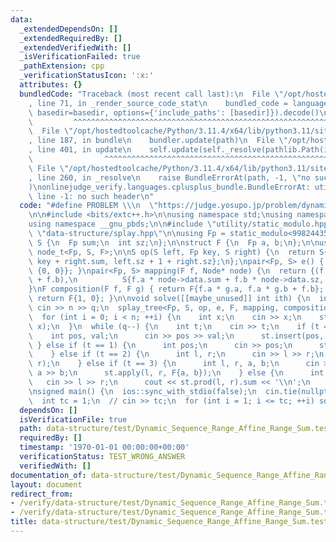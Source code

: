```yaml
---
data:
  _extendedDependsOn: []
  _extendedRequiredBy: []
  _extendedVerifiedWith: []
  _isVerificationFailed: true
  _pathExtension: cpp
  _verificationStatusIcon: ':x:'
  attributes: {}
  bundledCode: "Traceback (most recent call last):\n  File \"/opt/hostedtoolcache/Python/3.11.4/x64/lib/python3.11/site-packages/onlinejudge_verify/documentation/build.py\"\
    , line 71, in _render_source_code_stat\n    bundled_code = language.bundle(stat.path,\
    \ basedir=basedir, options={'include_paths': [basedir]}).decode()\n          \
    \         ^^^^^^^^^^^^^^^^^^^^^^^^^^^^^^^^^^^^^^^^^^^^^^^^^^^^^^^^^^^^^^^^^^^^^^^^^^^^^^^^^\n\
    \  File \"/opt/hostedtoolcache/Python/3.11.4/x64/lib/python3.11/site-packages/onlinejudge_verify/languages/cplusplus.py\"\
    , line 187, in bundle\n    bundler.update(path)\n  File \"/opt/hostedtoolcache/Python/3.11.4/x64/lib/python3.11/site-packages/onlinejudge_verify/languages/cplusplus_bundle.py\"\
    , line 401, in update\n    self.update(self._resolve(pathlib.Path(included), included_from=path))\n\
    \                ^^^^^^^^^^^^^^^^^^^^^^^^^^^^^^^^^^^^^^^^^^^^^^^^^^^^^^^^^\n \
    \ File \"/opt/hostedtoolcache/Python/3.11.4/x64/lib/python3.11/site-packages/onlinejudge_verify/languages/cplusplus_bundle.py\"\
    , line 260, in _resolve\n    raise BundleErrorAt(path, -1, \"no such header\"\
    )\nonlinejudge_verify.languages.cplusplus_bundle.BundleErrorAt: utility/static_modulo.hpp:\
    \ line -1: no such header\n"
  code: "#define PROBLEM \\\n  \"https://judge.yosupo.jp/problem/dynamic_sequence_range_affine_range_sum\"\
    \n\n#include <bits/extc++.h>\n\nusing namespace std;\nusing namespace __gnu_cxx;\n\
    using namespace __gnu_pbds;\n\n#include \"utility/static_modulo.hpp\"\n#include\
    \ \"data-structure/splay.hpp\"\n\nusing Fp = static_modulo<998244353>;\n\nstruct\
    \ S {\n  Fp sum;\n  int sz;\n};\n\nstruct F {\n  Fp a, b;\n};\n\nusing Node =\
    \ node_t<Fp, S, F>;\n\nS op(S left, Fp key, S right) {\n  return S{left.sum +\
    \ key + right.sum, left.sz + 1 + right.sz};\n};\npair<Fp, S> e() { return {0,\
    \ {0, 0}}; }\npair<Fp, S> mapping(F f, Node* node) {\n  return {(f.a * node->key\
    \ + f.b),\n          S{f.a * node->data.sum + f.b * node->data.sz, node->data.sz}};\n\
    }\nF composition(F f, F g) { return F{f.a * g.a, f.a * g.b + f.b}; }\nF id() {\
    \ return F{1, 0}; }\n\nvoid solve([[maybe_unused]] int ith) {\n  int n, q;\n \
    \ cin >> n >> q;\n  splay_tree<Fp, S, op, e, F, mapping, composition, id> st;\n\
    \  for (int i = 0; i < n; ++i) {\n    int x;\n    cin >> x;\n    st.insert(i,\
    \ x);\n  }\n  while (q--) {\n    int t;\n    cin >> t;\n    if (t == 0) {\n  \
    \    int pos, val;\n      cin >> pos >> val;\n      st.insert(pos, val);\n   \
    \ } else if (t == 1) {\n      int pos;\n      cin >> pos;\n      st.erase(pos);\n\
    \    } else if (t == 2) {\n      int l, r;\n      cin >> l >> r;\n      st.reverse(l,\
    \ r);\n    } else if (t == 3) {\n      int l, r, a, b;\n      cin >> l >> r >>\
    \ a >> b;\n      st.apply(l, r, F{a, b});\n    } else {\n      int l, r;\n   \
    \   cin >> l >> r;\n      cout << st.prod(l, r).sum << '\\n';\n    }\n  }\n}\n\
    \nsigned main() {\n  ios::sync_with_stdio(false);\n  cin.tie(nullptr), cin.exceptions(cin.failbit);\n\
    \  int tc = 1;\n  // cin >> tc;\n  for (int i = 1; i <= tc; ++i) solve(i);\n}"
  dependsOn: []
  isVerificationFile: true
  path: data-structure/test/Dynamic_Sequence_Range_Affine_Range_Sum.test.cpp
  requiredBy: []
  timestamp: '1970-01-01 00:00:00+00:00'
  verificationStatus: TEST_WRONG_ANSWER
  verifiedWith: []
documentation_of: data-structure/test/Dynamic_Sequence_Range_Affine_Range_Sum.test.cpp
layout: document
redirect_from:
- /verify/data-structure/test/Dynamic_Sequence_Range_Affine_Range_Sum.test.cpp
- /verify/data-structure/test/Dynamic_Sequence_Range_Affine_Range_Sum.test.cpp.html
title: data-structure/test/Dynamic_Sequence_Range_Affine_Range_Sum.test.cpp
---
```

